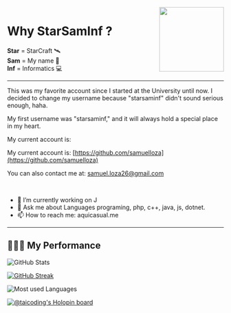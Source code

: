 <img align='right' src='https://github.com/starsaminf/starsaminf/blob/master/magic.gif' width='150"'>  


# Why StarSamInf ?

**Star** = StarCraft 🛰️   
**Sam**  = My name 🤠  
**Inf**  = Informatics 💻

<hr>
This was my favorite account since I started at the University until now.  
I decided to change my username because "starsaminf" didn't sound serious enough, haha.  
  
My first username was "starsaminf," and it will always hold a special place in my heart.
  
My current account is:

My current account is:
[https://github.com/samuelloza](https://github.com/samuelloza)

You can also contact me at:
[samuel.loza26@gmail.com](mailto:samuel.loza26@gmail.com)

<br>

- 🔭 I’m currently working on J
- 💬 Ask me about Languages programing, php, c++, java, js, dotnet.
- 📫 How to reach me: aquicasual.me



---

<h2 align="left"> 👩🏻‍💻 My Performance </h2>

![GitHub Stats](https://github-readme-stats.vercel.app/api?username=samuelloza&count_private=true&show_icons=true&theme=jolly&hide_border=true)

[![GitHub Streak](https://github-readme-streak-stats.herokuapp.com?user=samuelloza&theme=merko)](https://git.io/streak-stats)

![Most used Languages](https://github-readme-stats.vercel.app/api/top-langs/?username=samuelloza&layout=compact&count_private=true&theme=jolly&hide_border=true&exclude_repo=MoonBuny)

[![@taicoding's Holopin board](https://holopin.me/zsam)](https://holopin.io/@zsam)
